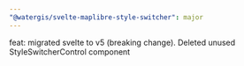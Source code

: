 ```yaml
---
"@watergis/svelte-maplibre-style-switcher": major
---
```


feat: migrated svelte to v5 (breaking change). Deleted unused StyleSwitcherControl component
